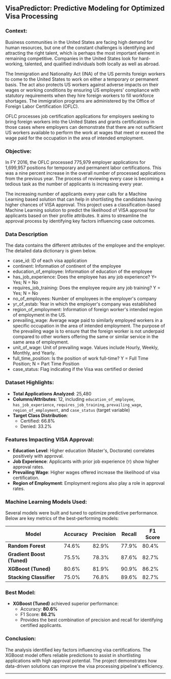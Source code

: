 ## VisaPredictor: Predictive Modeling for Optimized Visa Processing

### Context:
Business communities in the United States are facing high demand for human resources, but one of the constant challenges is identifying and attracting the right talent, which is perhaps the most important element in remaining competitive. Companies in the United States look for hard-working, talented, and qualified individuals both locally as well as abroad.

The Immigration and Nationality Act (INA) of the US permits foreign workers to come to the United States to work on either a temporary or permanent basis. The act also protects US workers against adverse impacts on their wages or working conditions by ensuring US employers' compliance with statutory requirements when they hire foreign workers to fill workforce shortages. The immigration programs are administered by the Office of Foreign Labor Certification (OFLC).

OFLC processes job certification applications for employers seeking to bring foreign workers into the United States and grants certifications in those cases where employers can demonstrate that there are not sufficient US workers available to perform the work at wages that meet or exceed the wage paid for the occupation in the area of intended employment.

### Objective:
In FY 2016, the OFLC processed 775,979 employer applications for 1,699,957 positions for temporary and permanent labor certifications. This was a nine percent increase in the overall number of processed applications from the previous year. The process of reviewing every case is becoming a tedious task as the number of applicants is increasing every year.

The increasing number of applicants every year calls for a Machine Learning based solution that can help in shortlisting the candidates having higher chances of VISA approval. This project uses a classification-based Machine Learning solution to predict the likelihood of VISA approval for applicants based on their profile attributes. It aims to streamline the approval process by identifying key factors influencing case outcomes.

### Data Description
The data contains the different attributes of the employee and the employer. The detailed data dictionary is given below.

- case_id: ID of each visa application
- continent: Information of continent of the employee
- education_of_employee: Information of education of the employee
- has_job_experience: Does the employee has any job experience? Y= Yes; N = No
- requires_job_training: Does the employee require any job training? Y = Yes; N = No
- no_of_employees: Number of employees in the employer's company
- yr_of_estab: Year in which the employer's company was established
- region_of_employment: Information of foreign worker's intended region of employment in the US.
- prevailing_wage: Average wage paid to similarly employed workers in a specific occupation in the area of intended employment. The purpose of the prevailing wage is to ensure that the foreign worker is not underpaid compared to other workers offering the same or similar service in the same area of employment.
- unit_of_wage: Unit of prevailing wage. Values include Hourly, Weekly, Monthly, and Yearly.
- full_time_position: Is the position of work full-time? Y = Full Time Position; N = Part Time Position
- case_status: Flag indicating if the Visa was certified or denied

### Dataset Highlights:
- **Total Applications Analyzed**: 25,480
- **Columns/Attributes**: 12, including `education_of_employee`, `has_job_experience`, `requires_job_training`, `prevailing_wage`, `region_of_employment`, and `case_status` (target variable)
- **Target Class Distribution**: 
  - Certified: 66.8%
  - Denied: 33.2%

### Features Impacting VISA Approval:
- **Education Level**: Higher education (Master's, Doctorate) correlates positively with approval.
- **Job Experience**: Applicants with prior job experience (`Y`) show higher approval rates.
- **Prevailing Wage**: Higher wages offered increase the likelihood of visa certification.
- **Region of Employment**: Employment regions also play a role in approval rates.

### Machine Learning Models Used:
Several models were built and tuned to optimize predictive performance. Below are key metrics of the best-performing models:

| **Model**                | **Accuracy** | **Precision** | **Recall** | **F1 Score** |
|--------------------------|--------------|---------------|------------|--------------|
| **Random Forest**        | 74.6%        | 82.9%         | 77.9%      | 80.4%        |
| **Gradient Boost (Tuned)** | 75.5%        | 78.3%         | 87.6%      | 82.7%        |
| **XGBoost (Tuned)**      | 80.6%        | 81.9%         | 90.9%      | 86.2%        |
| **Stacking Classifier**  | 75.0%        | 76.8%         | 89.6%      | 82.7%        |

### Best Model:
- **XGBoost (Tuned)** achieved superior performance:
  - Accuracy: **80.6%**
  - F1 Score: **86.2%**
  - Provides the best combination of precision and recall for identifying certified applicants.

### Conclusion:
The analysis identified key factors influencing visa certifications. The XGBoost model offers reliable predictions to assist in shortlisting applications with high approval potential. The project demonstrates how data-driven solutions can improve the visa processing pipeline's efficiency.

---
